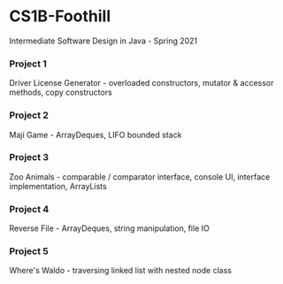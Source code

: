 # CS1B-Foothill
Intermediate Software Design in Java - Spring 2021

### Project 1
Driver License Generator - overloaded constructors, mutator & accessor methods, copy constructors

### Project 2
Maji Game - ArrayDeques, LIFO bounded stack

### Project 3
Zoo Animals - comparable / comparator interface, console UI, interface implementation, ArrayLists

### Project 4
Reverse File - ArrayDeques, string manipulation, file IO

### Project 5
Where's Waldo - traversing linked list with nested node class

